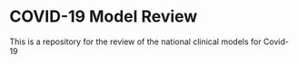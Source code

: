 # COVID-19 Model Review
This is a repository for the review of the national clinical models for Covid-19 
